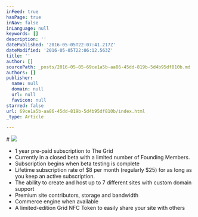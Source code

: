 ```yaml
---
inFeed: true
hasPage: true
inNav: false
inLanguage: null
keywords: []
description: ''
datePublished: '2016-05-05T22:07:41.217Z'
dateModified: '2016-05-05T22:06:12.563Z'
title: ''
author: []
sourcePath: _posts/2016-05-05-69ce1a5b-aa86-45dd-819b-5d4b95df810b.md
authors: []
publisher:
  name: null
  domain: null
  url: null
  favicon: null
starred: false
url: 69ce1a5b-aa86-45dd-819b-5d4b95df810b/index.html
_type: Article

---
```

\#
![](https://the-grid-user-content.s3-us-west-2.amazonaws.com/c6a08c18-60b3-4098-b583-f67290127dae.jpg)

* 1 year pre-paid subscription to The Grid
* Currently in a closed beta with a limited number of Founding Members.
* Subscription begins when beta testing is complete
* Lifetime subscription rate of $8 per month (regularly $25) for as long as you keep an active subscription.
* The ability to create and host up to 7 different sites with custom domain support
* Premium site contributors, storage and bandwidth
* Commerce engine when available
* A limited-edition Grid NFC Token to easily share your site with others